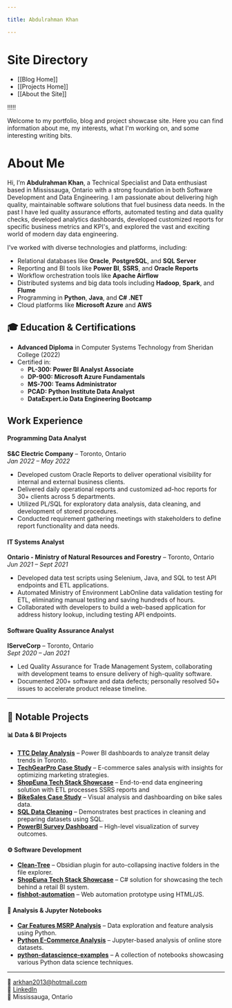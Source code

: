 ```yaml
---

title: Abdulrahman Khan

---
```


# Site Directory
- [[Blog Home]]
- [[Projects Home]]
- [[About the Site]]

!!!!!


Welcome to my portfolio, blog and project showcase site. Here you can find information about me, my interests, what I'm working on, and some interesting writing bits.

# About Me

Hi, I’m **Abdulrahman Khan**, a Technical Specialist and Data enthusiast based in Mississauga, Ontario with a strong foundation in both Software Development and Data Engineering. I am passionate about delivering high quality, maintainable software solutions that fuel business data needs. In the past I have led quality assurance efforts, automated testing and data quality checks, developed analytics dashboards, developed customized reports for specific business metrics and KPI's, and explored the vast and exciting world of modern day data engineering.

I’ve worked with diverse technologies and platforms, including:
- Relational databases like **Oracle**, **PostgreSQL**, and **SQL Server**
- Reporting and BI tools like **Power BI**, **SSRS**, and **Oracle Reports**
- Workflow orchestration tools like **Apache Airflow**
- Distributed systems and big data tools including **Hadoop**, **Spark**, and **Flume**
- Programming in **Python**, **Java**, and **C# .NET**
- Cloud platforms like **Microsoft Azure** and **AWS**

## 🎓 Education & Certifications
- **Advanced Diploma** in Computer Systems Technology from Sheridan College (2022)
- Certified in:
  - **PL-300: Power BI Analyst Associate**
  - **DP-900: Microsoft Azure Fundamentals**
  - **MS-700: Teams Administrator**
  - **PCAD: Python Institute Data Analyst**
  - **DataExpert.io Data Engineering Bootcamp**
## Work Experience

#### Programming Data Analyst  
**S&C Electric Company** – Toronto, Ontario  
*Jan 2022 – May 2022*  
- Developed custom Oracle Reports to deliver operational visibility for internal and external business clients.  
- Delivered daily operational reports and customized ad-hoc reports for 30+ clients across 5 departments.  
- Utilized PL/SQL for exploratory data analysis, data cleaning, and development of stored procedures.  
- Conducted requirement gathering meetings with stakeholders to define report functionality and data needs.
#### IT Systems Analyst  
**Ontario - Ministry of Natural Resources and Forestry** – Toronto, Ontario  
*Jun 2021 – Sept 2021*  
- Developed data test scripts using Selenium, Java, and SQL to test API endpoints and ETL applications.  
- Automated Ministry of Environment LabOnline data validation testing for ETL, eliminating manual testing and saving hundreds of hours.  
- Collaborated with developers to build a web-based application for address history lookup, including testing API endpoints.
#### Software Quality Assurance Analyst  
**IServeCorp** – Toronto, Ontario  
*Sept 2020 – Jan 2021*  
- Led Quality Assurance for Trade Management System, collaborating with development teams to ensure delivery of high-quality software.  
- Documented 200+ software and data defects; personally resolved 50+ issues to accelerate product release timeline.

---

## 🧠 Notable Projects

#### 📊 Data & BI Projects
- **[TTC Delay Analysis](https://github.com/abdulrahman-khan/TTC-Delay-Analysis)** – Power BI dashboards to analyze transit delay trends in Toronto.
- **[TechGearPro Case Study](https://github.com/abdulrahman-khan/TechGearPro_CaseStudy)** – E-commerce sales analysis with insights for optimizing marketing strategies.
- **[ShopEuna Tech Stack Showcase](https://github.com/abdulrahman-khan/ShopEuna-TechStackShowcase)** – End-to-end data engineering solution with ETL processes SSRS reports and 
- **[BikeSales Case Study](https://github.com/abdulrahman-khan/BikeSales_CaseStudy)** – Visual analysis and dashboarding on bike sales data.
- **[SQL Data Cleaning](https://github.com/abdulrahman-khan/SQL_DataCleaning)** – Demonstrates best practices in cleaning and preparing datasets using SQL.
- **[PowerBI Survey Dashboard](https://github.com/abdulrahman-khan/PowerBI---Survey-Dashboard)** – High-level visualization of survey outcomes.

#### ⚙️ Software Development
- **[Clean-Tree](https://github.com/abdulrahman-khan/Clean-Tree)** – Obsidian plugin for auto-collapsing inactive folders in the file explorer.
- **[ShopEuna Tech Stack Showcase](https://github.com/abdulrahman-khan/ShopEuna-TechStackShowcase)** – C# solution for showcasing the tech behind a retail BI system.
- **[fishbot-automation](https://github.com/abdulrahman-khan/fishbot-automation)** – Web automation prototype using HTML/JS.

#### 🧪 Analysis & Jupyter Notebooks
- **[Car Features MSRP Analysis](https://github.com/abdulrahman-khan/CarFeaturesMSRPAnalysis)** – Data exploration and feature analysis using Python.
- **[Python E-Commerce Analysis](https://github.com/abdulrahman-khan/PythonAnalysis_Commerce)** – Jupyter-based analysis of online store datasets.
- **[python-datascience-examples](https://github.com/abdulrahman-khan/python-datascience-examples)** – A collection of notebooks showcasing various Python data science techniques.


---

📧 arkhan2013@hotmail.com  
🔗 [LinkedIn](https://www.linkedin.com/in/abdulrahman-khan)  
📍 Mississauga, Ontario